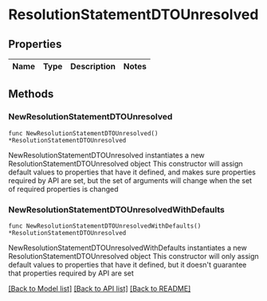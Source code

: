 # ResolutionStatementDTOUnresolved

## Properties

Name | Type | Description | Notes
------------ | ------------- | ------------- | -------------

## Methods

### NewResolutionStatementDTOUnresolved

`func NewResolutionStatementDTOUnresolved() *ResolutionStatementDTOUnresolved`

NewResolutionStatementDTOUnresolved instantiates a new ResolutionStatementDTOUnresolved object
This constructor will assign default values to properties that have it defined,
and makes sure properties required by API are set, but the set of arguments
will change when the set of required properties is changed

### NewResolutionStatementDTOUnresolvedWithDefaults

`func NewResolutionStatementDTOUnresolvedWithDefaults() *ResolutionStatementDTOUnresolved`

NewResolutionStatementDTOUnresolvedWithDefaults instantiates a new ResolutionStatementDTOUnresolved object
This constructor will only assign default values to properties that have it defined,
but it doesn't guarantee that properties required by API are set


[[Back to Model list]](../README.md#documentation-for-models) [[Back to API list]](../README.md#documentation-for-api-endpoints) [[Back to README]](../README.md)


